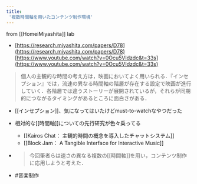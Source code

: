 ```yaml
---
title:
 '複数時間軸を用いたコンテンツ制作環境'
---
```


from [[HomeiMiyashita]] lab
- [https://research.miyashita.com/papers/D78](https://research.miyashita.com/papers/D78)
[https://www.youtube.com/watch?v=0Ocu5VIdzdc&t=33s](https://www.youtube.com/watch?v=0Ocu5VIdzdc&t=33s)

> 個人の主観的な時間の考え方は，映画においてよく用いられる．『インセプション』では，流速の異なる時間軸の階層が存在する設定で映画が進行していく．各階層では違うストーリーが展開されているが，それらが同期的につながるタイミングがあるところに面白さがある．
- [[インセプション]]、気になってはいたけどmust-to-watchなやつだった

- 相対的な[[時間軸]]についての先行研究が色々乗ってる
    - [[Kairos Chat： 主観的時間の概念を導入したチャットシステム]]
    - [[Block Jam： A Tangible Interface for Interactive Music]]

- > 今回筆者らは速さの異なる複数の[[時間軸]]を用い，コンテンツ制作に応用しようと考えた．
- #音楽制作